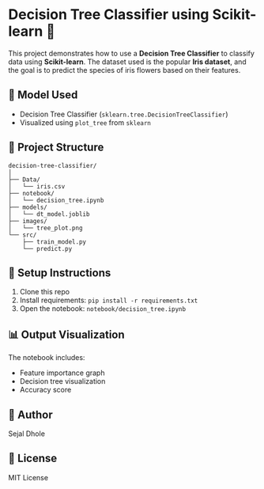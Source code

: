 # Decision Tree Classifier using Scikit-learn 🌳

This project demonstrates how to use a **Decision Tree Classifier** to classify data using **Scikit-learn**. The dataset used is the popular **Iris dataset**, and the goal is to predict the species of iris flowers based on their features.

## 🧠 Model Used
- Decision Tree Classifier (`sklearn.tree.DecisionTreeClassifier`)
- Visualized using `plot_tree` from `sklearn`

## 📁 Project Structure
```
decision-tree-classifier/
│
├── Data/
│   └── iris.csv
├── notebook/
│   └── decision_tree.ipynb
├── models/
│   └── dt_model.joblib
├── images/
│   └── tree_plot.png
└── src/
    ├── train_model.py
    └── predict.py
```

## 🔧 Setup Instructions
1. Clone this repo
2. Install requirements: `pip install -r requirements.txt`
3. Open the notebook: `notebook/decision_tree.ipynb`

## 📊 Output Visualization
The notebook includes:
- Feature importance graph
- Decision tree visualization
- Accuracy score

## 📌 Author
Sejal Dhole

## 🪪 License
MIT License
